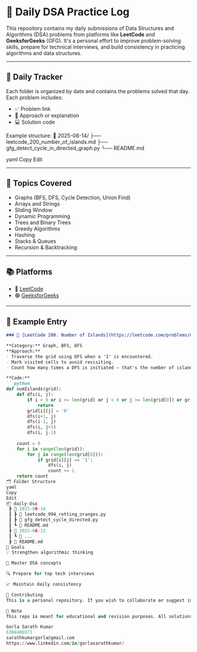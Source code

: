 # 🧠 Daily DSA Practice Log

This repository contains my daily submissions of Data Structures and Algorithms (DSA) problems from platforms like **LeetCode** and **GeeksforGeeks** (GFG). It's a personal effort to improve problem-solving skills, prepare for technical interviews, and build consistency in practicing algorithms and data structures.

---

## 📅 Daily Tracker

Each folder is organized by date and contains the problems solved that day. Each problem includes:

- ✅ Problem link
- 🧠 Approach or explanation
- 💻 Solution code

Example structure:
📁 2025-06-14/
├── leetcode_200_number_of_islands.md
├── gfg_detect_cycle_in_directed_graph.py
└── README.md

yaml
Copy
Edit

---

## 🧰 Topics Covered

- Graphs (BFS, DFS, Cycle Detection, Union Find)
- Arrays and Strings
- Sliding Window
- Dynamic Programming
- Trees and Binary Trees
- Greedy Algorithms
- Hashing
- Stacks & Queues
- Recursion & Backtracking

---

## 📚 Platforms

- 🔵 [LeetCode](https://leetcode.com/)
- 🟢 [GeeksforGeeks](https://www.geeksforgeeks.org/)

---

## 🧩 Example Entry

```markdown
### 🔗 [LeetCode 200. Number of Islands](https://leetcode.com/problems/number-of-islands/)

**Category:** Graph, BFS, DFS  
**Approach:**  
- Traverse the grid using DFS when a '1' is encountered.
- Mark visited cells to avoid revisiting.
- Count how many times a DFS is initiated — that's the number of islands.

**Code:**
```python
def numIslands(grid):
    def dfs(i, j):
        if i < 0 or i >= len(grid) or j < 0 or j >= len(grid[0]) or grid[i][j] != '1':
            return
        grid[i][j] = '0'
        dfs(i+1, j)
        dfs(i-1, j)
        dfs(i, j+1)
        dfs(i, j-1)
    
    count = 0
    for i in range(len(grid)):
        for j in range(len(grid[0])):
            if grid[i][j] == '1':
                dfs(i, j)
                count += 1
    return count
🗂️ Folder Structure
yaml
Copy
Edit
📦 daily-dsa
 ┣ 📂 2025-06-14
 ┃ ┣ 📜 leetcode_994_rotting_oranges.py
 ┃ ┣ 📜 gfg_detect_cycle_directed.py
 ┃ ┗ 📜 README.md
 ┣ 📂 2025-06-13
 ┃ ┗ 📜 ...
 ┣ 📜 README.md
🧭 Goals
💡 Strengthen algorithmic thinking

🧠 Master DSA concepts

🔍 Prepare for top tech interviews

📈 Maintain daily consistency

🤝 Contributing
This is a personal repository. If you wish to collaborate or suggest improvements, feel free to raise an issue or PR!

📌 Note
This repo is meant for educational and revision purposes. All solutions are written after personal understanding and solving the problem independently.

Gorla Sarath Kumar
6304486971
sarathkumargorla@gmail.com
https://www.linkedin.com/in/gorlasarathkumar/ 
